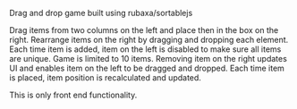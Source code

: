 Drag and drop game built using rubaxa/sortablejs

Drag items from two columns on the left and place then in the box on the right.
Rearrange items on the right by dragging and dropping each element. Each time item is added, item on the left is disabled to make sure all items are unique.
Game is limited to 10 items.
Removing item on the right updates UI and enables item on the left to be dragged and dropped.
Each time item is placed, item position is recalculated and updated.

This is only front end functionality.
